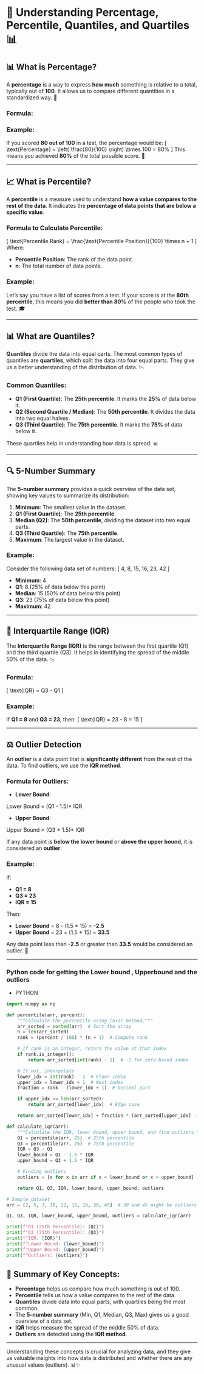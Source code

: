 # 🌟 Understanding Percentage, Percentile, Quantiles, and Quartiles 📊

## 📊 **What is Percentage?**

A **percentage** is a way to express **how much** something is relative to a total, typically out of **100**. It allows us to compare different quantities in a standardized way. 🔢

### Formula:

### Example:

If you scored **80 out of 100** in a test, the percentage would be:
\[
\text{Percentage} = \left( \frac{80}{100} \right) \times 100 = 80\%
\]
This means you achieved **80%** of the total possible score. 🎯

---

## 📈 **What is Percentile?**

A **percentile** is a measure used to understand **how a value compares to the rest of the data**. It indicates the **percentage of data points that are below a specific value**.

### Formula to Calculate Percentile:

\[
\text{Percentile Rank} = \frac{\text{Percentile Position}}{100} \times n + 1
\]
Where:

- **Percentile Position**: The rank of the data point.
- **n**: The total number of data points.

### Example:

Let’s say you have a list of scores from a test. If your score is at the **80th percentile**, this means you did **better than 80%** of the people who took the test. 🎓

---

## 📊 **What are Quantiles?**

**Quantiles** divide the data into equal parts. The most common types of quantiles are **quartiles**, which split the data into four equal parts. They give us a better understanding of the distribution of data. 📉

### Common Quantiles:

- **Q1 (First Quartile)**: The **25th percentile**. It marks the **25%** of data below it.
- **Q2 (Second Quartile / Median)**: The **50th percentile**. It divides the data into two equal halves.
- **Q3 (Third Quartile)**: The **75th percentile**. It marks the **75%** of data below it.

These quartiles help in understanding how data is spread. 📊

---

## 🔍 **5-Number Summary**

The **5-number summary** provides a quick overview of the data set, showing key values to summarize its distribution:

1. **Minimum**: The smallest value in the dataset.
2. **Q1 (First Quartile)**: The **25th percentile**.
3. **Median (Q2)**: The **50th percentile**, dividing the dataset into two equal parts.
4. **Q3 (Third Quartile)**: The **75th percentile**.
5. **Maximum**: The largest value in the dataset.

### Example:

Consider the following data set of numbers:
\[ 4, 8, 15, 16, 23, 42 \]

- **Minimum**: 4
- **Q1**: 8 (25% of data below this point)
- **Median**: 15 (50% of data below this point)
- **Q3**: 23 (75% of data below this point)
- **Maximum**: 42

---

## 📏 **Interquartile Range (IQR)**

The **Interquartile Range (IQR)** is the range between the first quartile (Q1) and the third quartile (Q3). It helps in identifying the spread of the middle 50% of the data. 📉

### Formula:

\[
\text{IQR} = Q3 - Q1
\]

### Example:

If **Q1 = 8** and **Q3 = 23**, then:
\[
\text{IQR} = 23 - 8 = 15
\]

---

## ⚖️ **Outlier Detection**

An **outlier** is a data point that is **significantly different** from the rest of the data. To find outliers, we use the **IQR method**.

### Formula for Outliers:

- **Lower Bound**:

Lower Bound = (Q1 - 1.5)\* IQR

- **Upper Bound**:

Upper Bound = (Q3 + 1.5)\* IQR

If any data point is **below the lower bound** or **above the upper bound**, it is considered an **outlier**.

### Example:

If:

- **Q1 = 8**
- **Q3 = 23**
- **IQR = 15**

Then:

- **Lower Bound** = 8 - (1.5 \* 15) = **-2.5**
- **Upper Bound** = 23 + (1.5 \* 15) = **33.5**

Any data point less than **-2.5** or greater than **33.5** would be considered an outlier. 🧐

---

### Python code for getting the Lower bound , Upperbound and the outliers

- PYTHON

```python
import numpy as np

def percentile(arr, percent):
    """Calculate the percentile using (n+1) method."""
    arr_sorted = sorted(arr)  # Sort the array
    n = len(arr_sorted)
    rank = (percent / 100) * (n + 1)  # Compute rank

    # If rank is an integer, return the value at that index
    if rank.is_integer():
        return arr_sorted[int(rank) - 1]  # -1 for zero-based index

    # If not, interpolate
    lower_idx = int(rank) - 1  # Floor index
    upper_idx = lower_idx + 1  # Next index
    fraction = rank - (lower_idx + 1)  # Decimal part

    if upper_idx >= len(arr_sorted):
        return arr_sorted[lower_idx]  # Edge case

    return arr_sorted[lower_idx] + fraction * (arr_sorted[upper_idx] - arr_sorted[lower_idx])

def calculate_iqr(arr):
    """Calculate the IQR, lower bound, upper bound, and find outliers."""
    Q1 = percentile(arr, 25)  # 25th percentile
    Q3 = percentile(arr, 75)  # 75th percentile
    IQR = Q3 - Q1
    lower_bound = Q1 - 1.5 * IQR
    upper_bound = Q3 + 1.5 * IQR

    # Finding outliers
    outliers = [x for x in arr if x < lower_bound or x > upper_bound]

    return Q1, Q3, IQR, lower_bound, upper_bound, outliers

# Sample dataset
arr = [2, 5, 7, 10, 12, 15, 18, 30, 45]  # 30 and 45 might be outliers

Q1, Q3, IQR, lower_bound, upper_bound, outliers = calculate_iqr(arr)

print(f"Q1 (25th Percentile): {Q1}")
print(f"Q3 (75th Percentile): {Q3}")
print(f"IQR: {IQR}")
print(f"Lower Bound: {lower_bound}")
print(f"Upper Bound: {upper_bound}")
print(f"Outliers: {outliers}")

```

## 🎯 **Summary of Key Concepts**:

- **Percentage** helps us compare how much something is out of 100.
- **Percentile** tells us how a value compares to the rest of the data.
- **Quantiles** divide data into equal parts, with quartiles being the most common.
- The **5-number summary** (Min, Q1, Median, Q3, Max) gives us a good overview of a data set.
- **IQR** helps measure the spread of the middle 50% of data.
- **Outliers** are detected using the **IQR method**.

---

Understanding these concepts is crucial for analyzing data, and they give us valuable insights into how data is distributed and whether there are any unusual values (outliers). 📊✨
